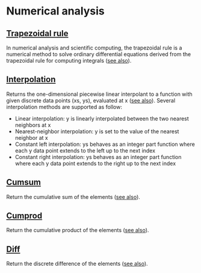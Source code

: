 # Numerical analysis

## [Trapezoidal rule](./src/trapezoidal_rule.cairo)

In numerical analysis and scientific computing, the trapezoidal rule is a numerical method to solve ordinary differential equations derived from the trapezoidal rule for computing integrals ([see also](https://en.wikipedia.org/wiki/Trapezoidal_rule_(differential_equations))).

## [Interpolation](./src/interpolate.cairo)

Returns the one-dimensional piecewise linear interpolant to a function with given discrete data points (xs, ys), evaluated at x ([see also](https://numpy.org/doc/stable/reference/generated/numpy.interp.html)).
Several interpolation methods are supported as follow:
- Linear interpolation: y is linearly interpolated between the two nearest neighbors at x
- Nearest-neighbor interpolation: y is set to the value of the nearest neighbor at x
- Constant left interpolation: ys behaves as an integer part function where each y data point extends to the left up to the next index
- Constant right interpolation: ys behaves as an integer part function where each y data point extends to the right up to the next index

## [Cumsum](./src/cumsum.cairo)

Return the cumulative sum of the elements ([see also](https://numpy.org/doc/stable/reference/generated/numpy.cumsum.html#numpy-cumsum)).

## [Cumprod](./src/cumprod.cairo)

Return the cumulative product of the elements ([see also](https://numpy.org/doc/stable/reference/generated/numpy.cumprod.html#numpy-cumprod)).

## [Diff](./src/diff.cairo)

Return the discrete difference of the elements ([see also](https://numpy.org/doc/stable/reference/generated/numpy.diff.html#numpy.diff)).
